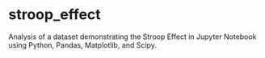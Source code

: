 # stroop_effect
Analysis of a dataset demonstrating the Stroop Effect in Jupyter Notebook using Python, Pandas, Matplotlib, and Scipy.
